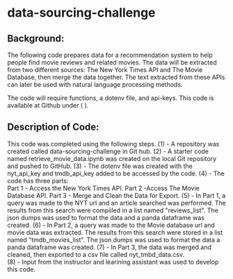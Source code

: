 # data-sourcing-challenge

## Background:

The following code prepares data for a recommendation system to help people find movie reviews and related movies.  The data will be extracted from two different sources: The New York Times API and The Movie Database, then merge the data together. The text extracted from these APIs can later be used with natural language processing methods.

The code will require functions, a dotenv file, and api-keys. 
This code is available at Github under ( ).

## Description of Code:
This code was completed using the following steps.
(1) - A repository was created called data-sourcing-challenge in Git hub.
(2) - A starter code named retrieve_movie_data.ipynb was created on the local Git repository and pushed to GitHub.
(3) - The dotenv file was created with the nyt_api_key and tmdb_api_key added to be accessed by the code.
(4) - The code has three parts:  
Part 1 - Access the New York Times API.
Part 2 -Access The Movie Database API.
Part 3 - Merge and Clean the Data for Export.
(5) - In Part 1, a query was made to the NYT url and an article searched was performed.  The results from this search were compiiled in a list named "reviews_list". The json dumps was used to format the data and a panda dataframe was created.
(6) - In Part 2, a query was made to the Movie database url and movie data was extracted.  The results from this search were stored in a list named "tmdb_movies_list".  The json dumps was used to format the data a panda dataframe was created.
(7) - In Part 3, the data was merged and cleaned, then exported to a csv file called nyt_tmbd_data.csv.  
(8) - Input from the instructor and learining assistant was used to develop this code.
